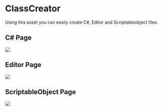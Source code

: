 # ClassCreator
Using this asset you can easily create C#, Editor and Scriptableobject files.

## C# Page
![](https://github.com/AtilganSak/ProjectImages/blob/main/ClassCreator/CSharpPage.png)

## Editor Page
![](https://github.com/AtilganSak/ProjectImages/blob/main/ClassCreator/EditorPage.png)

## ScriptableObject Page
![](https://github.com/AtilganSak/ProjectImages/blob/main/ClassCreator/ScriptableobjectPage.png)
